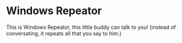 # Windows Repeator
This is Windows Repeator, this little buddy can talk to you! (instead of conversating, it repeats all that you say to him.)
